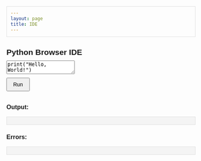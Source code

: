 ```yaml
---
layout: page
title: IDE
---
```


<html lang="en">
<head>
  <meta charset="UTF-8" />
  <meta name="viewport" content="width=device-width, initial-scale=1.0"/>
  <title>Python Browser IDE</title>

  <!-- CodeMirror CSS and JS -->
  <link rel="stylesheet" href="https://cdn.jsdelivr.net/npm/codemirror@5.65.16/lib/codemirror.css">
  <script src="https://cdn.jsdelivr.net/npm/codemirror@5.65.16/lib/codemirror.js"></script>
  <script src="https://cdn.jsdelivr.net/npm/codemirror@5.65.16/mode/python/python.js"></script>
  <script src="https://cdn.jsdelivr.net/npm/codemirror@5.65.16/addon/edit/closebrackets.js"></script>
  <script src="https://cdn.jsdelivr.net/npm/codemirror@5.65.16/addon/hint/show-hint.js"></script>
  <link rel="stylesheet" href="https://cdn.jsdelivr.net/npm/codemirror@5.65.16/addon/hint/show-hint.css">
  <script src="https://cdn.jsdelivr.net/npm/codemirror@5.65.16/addon/hint/python-hint.js"></script>

  <!-- Pyodide JS -->
  <script src="https://cdn.jsdelivr.net/pyodide/v0.23.4/full/pyodide.js"></script>

  <style>
    body {
      font-family: Arial, sans-serif;
      margin: 20px;
    }
    h2 {
      margin-bottom: 10px;
    }
    .CodeMirror {
      border: 1px solid #ddd;
      min-height: 200px;
      font-size: 14px;
    }
    button {
      margin: 10px 0;
      padding: 8px 16px;
      font-size: 14px;
    }
    pre {
      background: #f4f4f4;
      padding: 10px;
      border: 1px solid #ddd;
      overflow-x: auto;
    }
    .error {
      color: red;
    }
    #status {
      font-style: italic;
      color: #555;
      margin-left: 10px;
    }
    button:disabled {
      opacity: 0.5;
    }
  </style>
</head>

<body>
  <h2>Python Browser IDE</h2>
  
  <textarea id="code">print("Hello, World!")</textarea>
  <br />
  <button id="runBtn" onclick="runCode()">Run</button>
  <span id="status"></span>

  <h3>Output:</h3>
  <pre id="output"></pre>

  <h3>Errors:</h3>
  <pre id="error" class="error"></pre>

  <script>
    // Initialize CodeMirror
    const editor = CodeMirror.fromTextArea(document.getElementById('code'), {
      mode: 'python',
      lineNumbers: true,
      indentUnit: 4,
      tabSize: 4,
      indentWithTabs: true,
      autoCloseBrackets: true,
      matchBrackets: true,
      extraKeys: {
        "Ctrl-Space": "autocomplete"
      }
    });

    // Load Pyodide
    let pyodide;

    async function loadPyodideAndPackages() {
      pyodide = await loadPyodide({
        indexURL: "https://cdn.jsdelivr.net/pyodide/v0.23.4/full/"
      });
      console.log("Pyodide loaded");
      await pyodide.loadPackage(["numpy", "matplotlib"]);
      console.log("numpy and matplotlib loaded");
    }

    loadPyodideAndPackages();

    // Run Python Code
    async function runCode() {
      const code = editor.getValue();
      const outputEl = document.getElementById("output");
      const errorEl = document.getElementById("error");
      const runBtn = document.getElementById("runBtn");
      const statusEl = document.getElementById("status");

      outputEl.innerText = "";
      errorEl.innerText = "";
      statusEl.innerText = "Running...";
      runBtn.disabled = true;

      if (!pyodide) {
        errorEl.innerText = "Pyodide is still loading, please wait...";
        statusEl.innerText = "";
        runBtn.disabled = false;
        return;
      }

      try {
        const result = await pyodide.runPythonAsync(code);
        outputEl.innerText = result !== undefined ? result.toString() : "Code executed successfully.";
        statusEl.innerText = "Done.";
      } catch (err) {
        errorEl.innerText = err;
        statusEl.innerText = "Error.";
      } finally {
        runBtn.disabled = false;
      }
    }
  </script>
</body>
</html>
